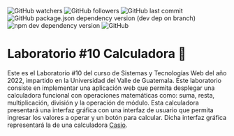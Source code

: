 ![GitHub watchers](https://img.shields.io/github/watchers/unclepete-20/proyecto01-amazon20188?style=social) ![GitHub followers](https://img.shields.io/github/followers/unclepete-20?style=social) ![GitHub last commit](https://img.shields.io/github/last-commit/unclepete-20/proyecto01-amazon20188) ![GitHub package.json dependency version (dev dep on branch)](https://img.shields.io/github/package-json/dependency-version/unclepete-20/proyecto01-amazon20188/dev/@babel/preset-react) ![npm dev dependency version](https://img.shields.io/npm/dependency-version/eslint-plugin-react/dev/eslint) ![GitHub](https://img.shields.io/github/license/unclepete-20/proyecto01-amazon20188)

# Laboratorio #10 Calculadora 🧮

Este es el Laboratorio #10 del curso de Sistemas y Tecnologías Web del año 2022, impartido en la Universidad del Valle de Guatemala. Este laboratorio consiste en implementar una aplicación web que permita desplegar una calculadora funcional con
operaciones matemáticas como: suma, resta, multiplicación, división y la operación de módulo. Esta calculadora presentará una interfaz gráfica con una interfaz de usuario que permita ingresar los valores a operar y un botón para calcular. Dicha interfaz gráfica representará la de una calculadora [Casio](https://www.casio.com/latin/scientific-calculators/product.FX-991LAX/).
